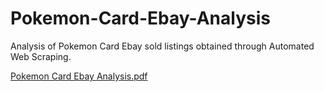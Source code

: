 # Pokemon-Card-Ebay-Analysis
Analysis of Pokemon Card Ebay sold listings obtained through Automated Web Scraping. 


[Pokemon Card Ebay Analysis.pdf](https://github.com/user-attachments/files/16195697/Pokemon.Card.Ebay.Analysis.pdf)
